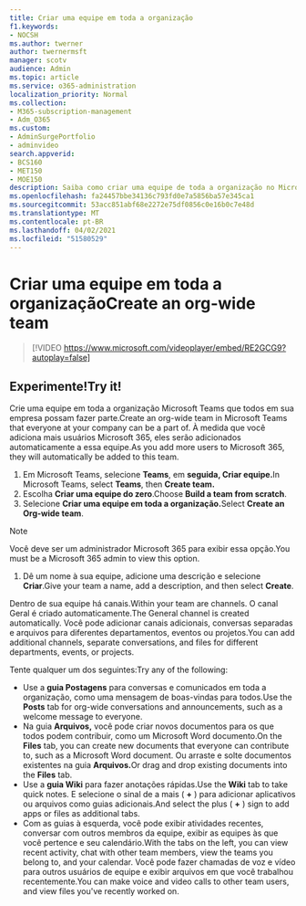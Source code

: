 ```yaml
---
title: Criar uma equipe em toda a organização
f1.keywords:
- NOCSH
ms.author: twerner
author: twernermsft
manager: scotv
audience: Admin
ms.topic: article
ms.service: o365-administration
localization_priority: Normal
ms.collection:
- M365-subscription-management
- Adm_O365
ms.custom:
- AdminSurgePortfolio
- adminvideo
search.appverid:
- BCS160
- MET150
- MOE150
description: Saiba como criar uma equipe de toda a organização no Microsoft Teams.
ms.openlocfilehash: fa24457bbe34136c793fd0e7a5856ba57e345ca1
ms.sourcegitcommit: 53acc851abf68e2272e75df0856c0e16b0c7e48d
ms.translationtype: MT
ms.contentlocale: pt-BR
ms.lasthandoff: 04/02/2021
ms.locfileid: "51580529"
---
```

# <a name="create-an-org-wide-team"></a><span data-ttu-id="9395f-103">Criar uma equipe em toda a organização</span><span class="sxs-lookup"><span data-stu-id="9395f-103">Create an org-wide team</span></span>

> [!VIDEO https://www.microsoft.com/videoplayer/embed/RE2GCG9?autoplay=false]

## <a name="try-it"></a><span data-ttu-id="9395f-104">Experimente!</span><span class="sxs-lookup"><span data-stu-id="9395f-104">Try it!</span></span>

<span data-ttu-id="9395f-105">Crie uma equipe em toda a organização Microsoft Teams que todos em sua empresa possam fazer parte.</span><span class="sxs-lookup"><span data-stu-id="9395f-105">Create an org-wide team in Microsoft Teams that everyone at your company can be a part of.</span></span> <span data-ttu-id="9395f-106">À medida que você adiciona mais usuários Microsoft 365, eles serão adicionados automaticamente a essa equipe.</span><span class="sxs-lookup"><span data-stu-id="9395f-106">As you add more users to Microsoft 365, they will automatically be added to this team.</span></span>

1. <span data-ttu-id="9395f-107">Em Microsoft Teams, selecione **Teams**, em **seguida, Criar equipe.**</span><span class="sxs-lookup"><span data-stu-id="9395f-107">In Microsoft Teams, select  **Teams**, then **Create team.**</span></span>
2. <span data-ttu-id="9395f-108">Escolha  **Criar uma equipe do zero**.</span><span class="sxs-lookup"><span data-stu-id="9395f-108">Choose  **Build a team from scratch**.</span></span>
3. <span data-ttu-id="9395f-109">Selecione **Criar uma equipe em toda a organização.**</span><span class="sxs-lookup"><span data-stu-id="9395f-109">Select  **Create an Org-wide team**.</span></span>

> [!NOTE]
> <span data-ttu-id="9395f-110">Você deve ser um administrador Microsoft 365 para exibir essa opção.</span><span class="sxs-lookup"><span data-stu-id="9395f-110">You must be a Microsoft 365 admin to view this option.</span></span>

1. <span data-ttu-id="9395f-111">Dê um nome à sua equipe, adicione uma descrição e selecione  **Criar**.</span><span class="sxs-lookup"><span data-stu-id="9395f-111">Give your team a name, add a description, and then select  **Create**.</span></span>

<span data-ttu-id="9395f-112">Dentro de sua equipe há canais.</span><span class="sxs-lookup"><span data-stu-id="9395f-112">Within your team are channels.</span></span> <span data-ttu-id="9395f-113">O canal Geral é criado automaticamente.</span><span class="sxs-lookup"><span data-stu-id="9395f-113">The General channel is created automatically.</span></span> <span data-ttu-id="9395f-114">Você pode adicionar canais adicionais, conversas separadas e arquivos para diferentes departamentos, eventos ou projetos.</span><span class="sxs-lookup"><span data-stu-id="9395f-114">You can add additional channels, separate conversations, and files for different departments, events, or projects.</span></span>

<span data-ttu-id="9395f-115">Tente qualquer um dos seguintes:</span><span class="sxs-lookup"><span data-stu-id="9395f-115">Try any of the following:</span></span>

- <span data-ttu-id="9395f-116">Use a  **guia Postagens** para conversas e comunicados em toda a organização, como uma mensagem de boas-vindas para todos.</span><span class="sxs-lookup"><span data-stu-id="9395f-116">Use the  **Posts** tab for org-wide conversations and announcements, such as a welcome message to everyone.</span></span>
- <span data-ttu-id="9395f-117">Na guia **Arquivos,** você pode criar novos documentos para os que todos podem contribuir, como um Microsoft Word documento.</span><span class="sxs-lookup"><span data-stu-id="9395f-117">On the  **Files** tab, you can create new documents that everyone can contribute to, such as a Microsoft Word document.</span></span> <span data-ttu-id="9395f-118">Ou arraste e solte documentos existentes na guia **Arquivos.**</span><span class="sxs-lookup"><span data-stu-id="9395f-118">Or drag and drop existing documents into the  **Files** tab.</span></span>
- <span data-ttu-id="9395f-119">Use a  **guia Wiki** para fazer anotações rápidas.</span><span class="sxs-lookup"><span data-stu-id="9395f-119">Use the  **Wiki** tab to take quick notes.</span></span> <span data-ttu-id="9395f-120">E selecione o sinal de a mais ( **+** ) para adicionar aplicativos ou arquivos como guias adicionais.</span><span class="sxs-lookup"><span data-stu-id="9395f-120">And select the plus ( **+** ) sign to add apps or files as additional tabs.</span></span>
- <span data-ttu-id="9395f-121">Com as guias à esquerda, você pode exibir atividades recentes, conversar com outros membros da equipe, exibir as equipes às que você pertence e seu calendário.</span><span class="sxs-lookup"><span data-stu-id="9395f-121">With the tabs on the left, you can view recent activity, chat with other team members, view the teams you belong to, and your calendar.</span></span> <span data-ttu-id="9395f-122">Você pode fazer chamadas de voz e vídeo para outros usuários de equipe e exibir arquivos em que você trabalhou recentemente.</span><span class="sxs-lookup"><span data-stu-id="9395f-122">You can make voice and video calls to other team users, and view files you've recently worked on.</span></span>